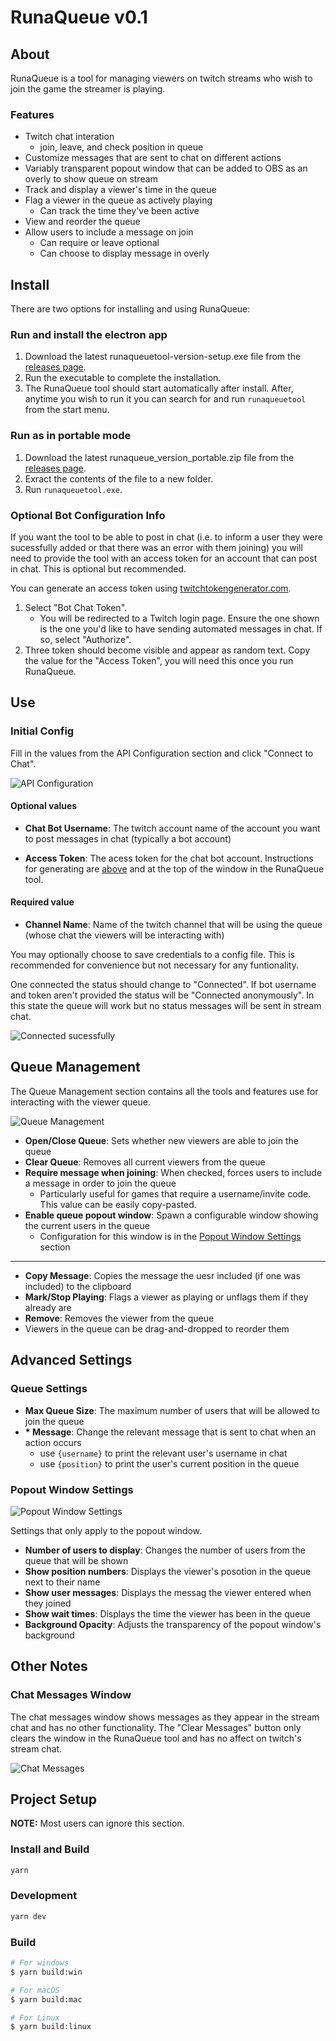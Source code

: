 # RunaQueue v0.1

## About

RunaQueue is a tool for managing viewers on twitch streams who wish to join the game the streamer is playing.

### Features

- Twitch chat interation
  - join, leave, and check position in queue
- Customize messages that are sent to chat on different actions
- Variably transparent popout window that can be added to OBS as an overly to show queue on stream
- Track and display a viewer's time in the queue
- Flag a viewer in the queue as actively playing
  - Can track the time they've been active
- View and reorder the queue
- Allow users to include a message on join
  - Can require or leave optional
  - Can choose to display message in overly

## Install

There are two options for installing and using RunaQueue:

### Run and install the electron app

1. Download the latest runaqueuetool-version-setup.exe file from the [releases page](https://github.com/HedgehogRidingAnOwl/RunaQueue-Tool/releases).
2. Run the executable to complete the installation.
3. The RunaQueue tool should start automatically after install. After, anytime you wish to run it you can search for and run `runaqueuetool` from the start menu.

### Run as in portable mode

1. Download the latest runaqueue_version_portable.zip file from the [releases page](https://github.com/HedgehogRidingAnOwl/RunaQueue-Tool/releases).
2. Exract the contents of the file to a new folder.
3. Run `runaqueuetool.exe`.

### Optional Bot Configuration Info

If you want the tool to be able to post in chat (i.e. to inform a user they were sucessfully added or that there was an error with them joining) you will need to provide the tool with an access token for an account that can post in chat. This is optional but recommended.

You can generate an access token using [twitchtokengenerator.com](twitchtokengenerator.com).

1. Select "Bot Chat Token".
    - You will be redirected to a Twitch login page. Ensure the one shown is the one you'd like to have sending automated messages in chat. If so, select "Authorize".
2. Three token should become visible and appear as random text. Copy the value for the "Access Token", you will need this once you run RunaQueue.

## Use

### Initial Config

Fill in the values from the API Configuration section and click "Connect to Chat".

![API Configuration](resources/API_Config.png)

#### Optional values

- **Chat Bot Username**: The twitch account name of the account you want to post messages in chat (typically a bot account)

- **Access Token**: The acess token for the chat bot account. Instructions for generating are [above](#optional-bot-configuration-info) and at the top of the window in the RunaQueue tool.

#### Required value

- **Channel Name**: Name of the twitch channel that will be using the queue (whose chat the viewers will be interacting with)

You may optionally choose to save credentials to a config file. This is recommended for convenience but not necessary for any funtionality.

One connected the status should change to "Connected". If bot username and token aren't provided the status will be "Connected anonymously". In this state the queue will work but no status messages will be sent in stream chat.

![Connected sucessfully](resources/Connected.png)

## Queue Management

The Queue Management section contains all the tools and features use for interacting with the viewer queue.

![Queue Management](/resources/Queue_Management.png)

- **Open/Close Queue**: Sets whether new viewers are able to join the queue
- **Clear Queue**: Removes all current viewers from the queue
- **Require message when joining**: When checked, forces users to include a message in order to join the queue
  - Particularly useful for games that require a username/invite code. This value can be easily copy-pasted.
- **Enable queue popout window**: Spawn a configurable window showing the current users in the queue
  - Configuration for this window is in the [Popout Window Settings](#popout-window-settings) section

---

- **Copy Message**: Copies the message the uesr included (if one was included) to the clipboard
- **Mark/Stop Playing**: Flags a viewer as playing or unflags them if they already are
- **Remove**: Removes the viewer from the queue
- Viewers in the queue can be drag-and-dropped to reorder them

## Advanced Settings

### Queue Settings

- **Max Queue Size**: The maximum number of users that will be allowed to join the queue
- **\* Message**: Change the relevant message that is sent to chat when an action occurs
  - use `{username}` to print the relevant user's username in chat
  - use `{position}` to print the user's current position in the queue

### Popout Window Settings

![Popout Window Settings](/resources/Popout_Window_Settings.png)

Settings that only apply to the popout window.

- **Number of users to display**: Changes the number of users from the queue that will be shown
- **Show position numbers**: Displays the viewer's posotion in the queue next to their name
- **Show user messages**: Displays the messag the viewer entered when they joined
- **Show wait times**: Displays the time the viewer has been in the queue
- **Background Opacity**: Adjusts the transparency of the popout window's background

## Other Notes

### Chat Messages Window

The chat messages window shows messages as they appear in the stream chat and has no other functionality. The "Clear Messages" button only clears the window in the RunaQueue tool and has no affect on twitch's stream chat.

![Chat Messages](/resources/Chat_Messages.png)

## Project Setup

**NOTE:** Most users can ignore this section.

### Install and Build

```bash
yarn
```

### Development

```bash
yarn dev
```

### Build

```bash
# For windows
$ yarn build:win

# For macOS
$ yarn build:mac

# For Linux
$ yarn build:linux
```
